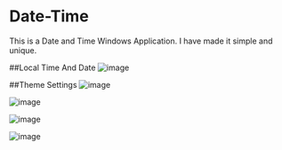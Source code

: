 # Date-Time

This is a Date and Time Windows Application. I have made it simple and unique.

##Local Time And Date
![image](https://user-images.githubusercontent.com/82651930/142563778-0c90d65b-5207-4acd-8453-5a68b715764c.png)

##Theme Settings
![image](https://user-images.githubusercontent.com/82651930/142564058-9f0e8090-c421-42e4-8387-35e4955ce41b.png)

![image](https://user-images.githubusercontent.com/82651930/142564278-d3d1fe8c-a54d-4b30-857c-b6a12ea6f23c.png)

![image](https://user-images.githubusercontent.com/82651930/142564315-9af42f24-9a6f-4aeb-8b45-d63494f5b7f2.png)

![image](https://user-images.githubusercontent.com/82651930/142564431-d9aa707e-b1de-4395-a913-453a57d62bc5.png)

